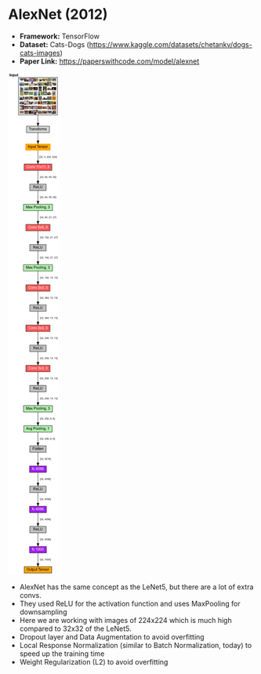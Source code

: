# AlexNet (2012)

- **Framework:** TensorFlow
- **Dataset:** Cats-Dogs (https://www.kaggle.com/datasets/chetankv/dogs-cats-images)
- **Paper Link:** https://paperswithcode.com/model/alexnet

![AlexNet's Architecture](src/alexnet_architecture.png)

- AlexNet has the same concept as the LeNet5, but there are a lot of extra convs.
- They used ReLU for the activation function and uses MaxPooling for downsampling
- Here we are working with images of 224x224 which is much high compared to 32x32 of the LeNet5.
- Dropout layer and Data Augmentation to avoid overfitting
- Local Response Normalization (similar to Batch Normalization, today) to speed up the training time
- Weight Regularization (L2) to avoid overfitting
